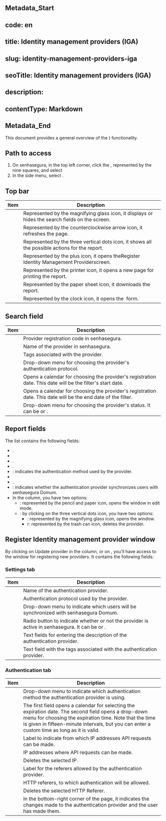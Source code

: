## Metadata_Start 
## code: en
## title: Identity management providers (IGA) 
## slug: identity-management-providers-iga 
## seoTitle: Identity management providers (IGA) 
## description:  
## contentType: Markdown 
## Metadata_End
This document provides a general overview of the ) functionality.

## Path to access

1. On senhasegura, in the top left corner, click the , represented by the nine squares, and select 
2. In the side menu, select .

## Top bar

| Item                      | Description                                                                                                                                                                                            |
| ------------------------- | ------------------------------------------------------------------------------------------------------------------------------------------------------------------------------------------------------ |
|     | Represented by the magnifying glass icon, it displays or hides the search fields on the screen.                                                                                                        |
|           | Represented by the counterclockwise arrow icon, it refreshes the page.                                                                                                                                 |
|     | Represented by the three vertical dots icon, it shows all the possible actions for the report.                                                                                                         |
|              | Represented by the plus icon, it opens theRegister Identity Management Providerscreen.                                                                                                                 |
|     | Represented by the printer icon, it opens a new page for printing the report.                                                                                                                          |
|       | Represented by the paper sheet icon, it downloads the report.                                                                                                                                          |
|  | Represented by the clock icon, it opens the  form. |

## Search field

| Item                        | Description                                                                                                   |
| --------------------------- | ------------------------------------------------------------------------------------------------------------- |
|                 | Provider registration code in senhasegura.                                                                    |
|               | Name of the provider in senhasegura.                                                                          |
|               | Tags associated with the provider.                                                                            |
|           | Drop-down menu for choosing the provider's authentication protocol.                                           |
|  | Opens a calendar for choosing the provider's registration date. This date will be the filter's start date.    |
|              | Opens a calendar for choosing the provider's registration date. This date will be the end date of the filter. |
|             | Drop-down menu for choosing the provider's status. It can be  or .                            |

## Report fields

The list contains the following fields:

* .
* 
* .
* .
* : indicates the authentication method used by the provider.
* 
* .
* : indicates whether the authentication provider synchronizes users with senhasegura Domum.
* In the  column, you have two options:
  * : represented by the pencil and paper icon, opens the  window in edit mode.
  * : by clicking on the three vertical dots icon, you have two options:
    * : represented by the magnifying glass icon, opens the  window.
    * r: represented by the trash can icon, deletes the provider.

## Register Identity management provider window

By clicking on Update provider in the  column, or on , you'll have access to the window for registering new providers. It contains the following fields:

### Settings tab

| Item                          | Description                                                                                                   |
| ----------------------------- | ------------------------------------------------------------------------------------------------------------- |
|                 | Name of the authentication provider.                                                                          |
|             | Authentication protocol used by the provider.                                                                 |
|  | Drop-down menu to indicate which users will be synchronized with senhasegura Domum.                           |
|              | Radio button to indicate whether or not the provider is active in senhasegura. It can be  or . |
|          | Text fields for entering the description of the authentication provider.                                      |
|                 | Text field with the tags associated with the authentication provider.                                         |

### Authentication tab

| Item                                                   | Description                                                                                                                                                                                                                                                                |
| ------------------------------------------------------ | -------------------------------------------------------------------------------------------------------------------------------------------------------------------------------------------------------------------------------------------------------------------------- |
|                              | Drop-down menu to indicate which authentication method the authentication provider is using.                                                                                                                                                                               |
|                               | The first field opens a calendar for selecting the expiration date. The second field opens a drop-down menu for choosing the expiration time. Note that the time is given in fifteen-minute intervals, but you can enter a custom time as long as it is valid. |
|                | Label to indicate from which IP addresses API requests can be made.                                                                                                                                                                                                        |
|                                            | IP addresses where API requests can be made.                                                                                                                                                                                                                               |
|                                   | Deletes the selected IP.                                                                                                                                                                                                                                                   |
|  | Label for the referers allowed by the authentication provider.                                                                                                                                                                                                             |
|                                            | HTTP referers, to which authentication will be allowed.                                                                                                                                                                                                                    |
|                                   | Deletes the selected HTTP Referer.                                                                                                                                                                                                                                         |
|                                           | In the bottom-right corner of the page, it indicates the changes made to the authentication provider and the user has made them.                                                                                                                                     |